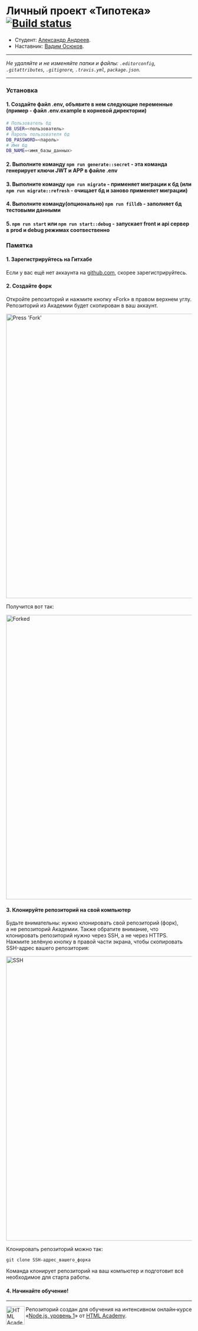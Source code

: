 # Личный проект «Типотека» [![Build status][travis-image]][travis-url]

* Студент: [Александр Андреев](https://up.htmlacademy.ru/nodejs/3/user/1475223).
* Наставник: [Вадим Осюков](https://htmlacademy.ru/profile/id1411353).

---

_Не удаляйте и не изменяйте папки и файлы:_
_`.editorconfig`, `.gitattributes`, `.gitignore`, `.travis.yml`, `package.json`._

---

### Установка

#### 1. Создайте файл .env, объявите в нем следующие переменные (пример - файл .env.example в корневой директории)

```sh
# Пользователь бд
DB_USER=<пользователь>
# Пароль пользователя бд
DB_PASSWORD=<пароль>
# Имя бд
DB_NAME=<имя_базы_данных>
```
#### 2. Выполните команду ````npm run generate::secret```` - эта команда генерирует ключи JWT и APP в файле .env

#### 3. Выполните команду ```` npm run migrate ```` - применяет миграции к бд (или ````npm run migrate::refresh```` - очищает бд и заново применяет миграции)

#### 4. Выполните команду(опционально) ```` npm run filldb ```` - заполняет бд тестовыми данными

#### 5. ```` npm run start ```` или ```` npm run start::debug ```` - запускает front и api сервер в prod и debug режимах соотвественно

### Памятка

#### 1. Зарегистрируйтесь на Гитхабе

Если у вас ещё нет аккаунта на [github.com](https://github.com/join), скорее зарегистрируйтесь.

#### 2. Создайте форк

Откройте репозиторий и нажмите кнопку «Fork» в правом верхнем углу. Репозиторий из Академии будет скопирован в ваш аккаунт.

<img width="769" alt="Press 'Fork'" src="https://cloud.githubusercontent.com/assets/259739/20264045/a1ddbf40-aa7a-11e6-9a1a-724a1c0123c8.png">

Получится вот так:

<img width="769" alt="Forked" src="https://cloud.githubusercontent.com/assets/259739/20264122/f63219a6-aa7a-11e6-945a-89818fc7c014.png">

#### 3. Клонируйте репозиторий на свой компьютер

Будьте внимательны: нужно клонировать свой репозиторий (форк), а не репозиторий Академии. Также обратите внимание, что клонировать репозиторий нужно через SSH, а не через HTTPS. Нажмите зелёную кнопку в правой части экрана, чтобы скопировать SSH-адрес вашего репозитория:

<img width="769" alt="SSH" src="https://cloud.githubusercontent.com/assets/259739/20264180/42704126-aa7b-11e6-9ab4-73372b812a53.png">

Клонировать репозиторий можно так:

```
git clone SSH-адрес_вашего_форка
```

Команда клонирует репозиторий на ваш компьютер и подготовит всё необходимое для старта работы.

#### 4. Начинайте обучение!

---

<a href="https://htmlacademy.ru/intensive/ecmascript"><img align="left" width="50" height="50" title="HTML Academy" src="https://up.htmlacademy.ru/static/img/intensive/ecmascript/logo-for-github.svg"></a>

Репозиторий создан для обучения на интенсивном онлайн‑курсе «[Node.js, уровень 1](https://htmlacademy.ru/intensive/nodejs)» от [HTML Academy](https://htmlacademy.ru).

[travis-image]: https://travis-ci.com/htmlacademy-nodejs/1475223-typoteka-3.svg?branch=master
[travis-url]: https://travis-ci.com/htmlacademy-nodejs/1475223-typoteka-3
